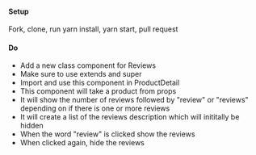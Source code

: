 #### Setup
Fork, clone, run yarn install, yarn start, pull request
  
#### Do
 * Add a new class component for Reviews
 * Make sure to use extends and super
 * Import and use this component in ProductDetail
 * This component will take a product from props
 * It will show the number of reviews followed by "review" or "reviews" depending on if there is one or more reviews
 * It will create a list of the reviews description which will inititally be hidden
 * When the word "review" is clicked show the reviews
 * When clicked again, hide the reviews
